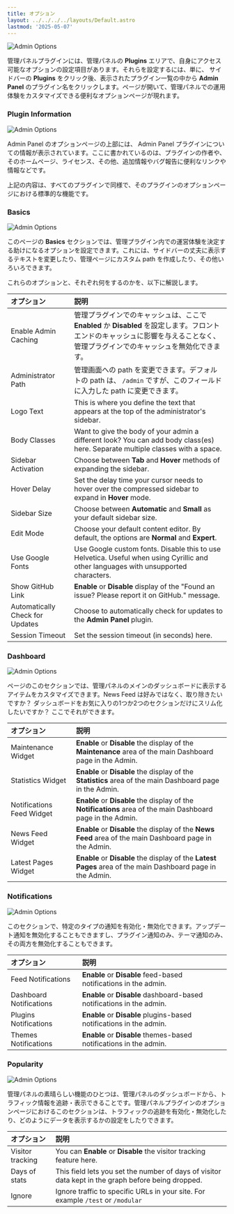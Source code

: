 ```yaml
---
title: オプション
layout: ../../../../layouts/Default.astro
lastmod: '2025-05-07'
---
```

![Admin Options](grav-options1.png)

管理パネルプラグインには、管理パネルの **Plugins** エリアで、自身にアクセス可能なオプションの設定項目があります。それらを設定するには、単に、 サイドバーの **Plugins** をクリック後、表示されたプラグイン一覧の中から **Admin Panel** のプラグイン名をクリックします。ページが開いて、管理パネルでの運用体験をカスタマイズできる便利なオプションページが現れます。

### Plugin Information

![Admin Options](grav-options2.png)

Admin Panel のオプションページの上部には、 Admin Panel プラグインについての情報が表示されています。ここに書かれているのは、プラグインの作者や、そのホームページ、ライセンス、その他、追加情報やバグ報告に便利なリンクや情報などです。

上記の内容は、すべてのプラグインで同様で、そのプラグインのオプションページにおける標準的な機能です。

### Basics

![Admin Options](grav-options3.png)

このページの **Basics** セクションでは、管理プラグイン内での運営体験を決定する助けになるオプションを設定できます。これには、サイドバーの丈夫に表示するテキストを変更したり、管理ページにカスタム path を作成したり、その他いろいろできます。

これらのオプションと、それぞれ何をするのかを、以下に解説します。

| オプション | 説明 |
| :----- | :----- |
| Enable Admin Caching | 管理プラグインでのキャッシュは、ここで **Enabled** か **Disabled** を設定します。フロントエンドのキャッシュに影響を与えることなく、管理プラグインでのキャッシュを無効化できます。 |
| Administrator Path | 管理画面への path を変更できます。デフォルトの path は、 `/admin` ですが、このフィールドに入力した path に変更できます。 |
| Logo Text | This is where you define the text that appears at the top of the administrator's sidebar.                                                   |
| Body Classes | Want to give the body of your admin a different look? You can add body class(es) here. Separate multiple classes with a space.              |
| Sidebar Activation  | Choose between **Tab** and **Hover** methods of expanding the sidebar.                                                                      |
| Hover Delay | Set the delay time your cursor needs to hover over the compressed sidebar to expand in **Hover** mode.                                      |
| Sidebar Size | Choose between **Automatic** and **Small** as your default sidebar size.                                                                    |
| Edit Mode | Choose your default content editor. By default, the options are **Normal** and **Expert**.                                                  |
| Use Google Fonts | Use Google custom fonts.  Disable this to use Helvetica. Useful when using Cyrillic and other languages with unsupported characters.        |
| Show GitHub Link | **Enable** or **Disable** display of the "Found an issue? Please report it on GitHub." message.                                             |
| Automatically Check for Updates | Choose to automatically check for updates to the **Admin Panel** plugin.                                                                    |
| Session Timeout | Set the session timeout (in seconds) here.                                                                                                  |

### Dashboard

![Admin Options](grav-options4.png)

ページのこのセクションでは、管理パネルのメインのダッシュボードに表示するアイテムをカスタマイズできます。News Feed は好みではなく、取り除きたいですか？ ダッシュボードをお気に入りの1つか2つのセクションだけにスリム化したいですか？ ここでそれができます。

| オプション | 説明 |
| :----- | :----- |
| Maintenance Widget        | **Enable** or **Disable** the display of the **Maintenance** area of the main Dashboard page in the Admin.   |
| Statistics Widget         | **Enable** or **Disable** the display of the **Statistics** area of the main Dashboard page in the Admin.    |
| Notifications Feed Widget | **Enable** or **Disable** the display of the **Notifications** area of the main Dashboard page in the Admin. |
| News Feed Widget          | **Enable** or **Disable** the display of the **News Feed** area of the main Dashboard page in the Admin.     |
| Latest Pages Widget       | **Enable** or **Disable** the display of the **Latest Pages** area of the main Dashboard page in the Admin.  |

### Notifications

![Admin Options](grav-options5.png)

このセクションで、特定のタイプの通知を有効化・無効化できます。アップデート通知を無効化することもできますし、プラグイン通知のみ、テーマ通知のみ、その両方を無効化することもできます。

| オプション | 説明 |
| :----- | :----- |
| Feed Notifications      | **Enable** or **Disable** feed-based notifications in the admin.      |
| Dashboard Notifications | **Enable** or **Disable** dashboard-based notifications in the admin. |
| Plugins Notifications   | **Enable** or **Disable** plugins-based notifications in the admin.   |
| Themes Notifications    | **Enable** or **Disable** themes-based notifications in the admin.    |

### Popularity

![Admin Options](grav-options6.png)

管理パネルの素晴らしい機能のひとつは、管理パネルのダッシュボードから、トラフィック情報を追跡・表示できることです。管理パネルプラグインのオプションページにおけるこのセクションは、トラフィックの追跡を有効化・無効化したり、どのようにデータを表示するかの設定をしたりできます。

| オプション | 説明 |
| :----- | :----- |
| Visitor tracking | You can **Enable** or **Disable** the visitor tracking feature here.                               |
| Days of stats    | This field lets you set the number of days of visitor data kept in the graph before being dropped. |
| Ignore           | Ignore traffic to specific URLs in your site. For example `/test` or `/modular`                    |

